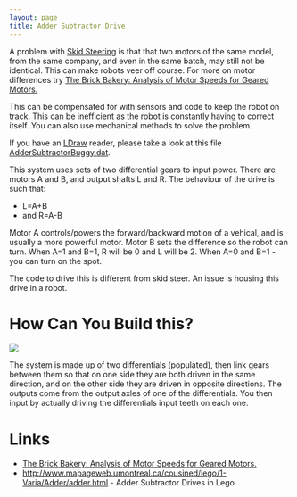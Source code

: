 ```yaml
---
layout: page
title: Adder Subtractor Drive
---
```

A problem with <a class="wiki" href="/wiki/skid_steering.html" title="Skid Steering">Skid Steering</a> is that that two motors of the same model, from the same company, and even in the same batch, may still not be identical. This can make robots veer off course. For more on motor differences try <a href="tiki-directory_redirect.php?siteId=116">The Brick Bakery: Analysis of Motor Speeds for Geared Motors.</a>

This can be compensated for with sensors and code to keep the robot on track. This can be inefficient as the robot is constantly having to correct itself. You can also use mechanical methods to solve the problem.

If you have an <a class="wiki" href="/wiki/ldraw_system.html" title="The primary system for CAD representation of Lego parts">LDraw</a> reader, please take a look at this file <a class="wiki" href="tiki-download_file.php?fileId=4" rel=""> AdderSubtractorBuggy.dat</a>.

This system uses sets of two differential gears to input power. There are motors A and B, and output shafts L and R. The behaviour of the drive is such that:

* L=A+B
* and R=A-B

Motor A controls/powers the forward/backward motion of a vehical, and is usually a more powerful motor. Motor B sets the difference so the robot can turn. When A=1 and B=1, R will be 0 and L will be 2. When A=0 and B=1 - you can turn on the spot.

The code to drive this is different from skid steer. An issue is housing this drive in a robot.

# How Can You Build this?

<img class="img-responsive" src="image172"/>

The system is made up of two differentials (populated), then link gears between them so that on one side they are both driven in the same direction, and on the other side they are driven in opposite directions. The outputs come from the output axles of one of the differentials. You then input by actually driving the differentials input teeth on each one.

# Links

* <a class="wiki" href="tiki-directory_redirect.php?siteId=116" rel="">The Brick Bakery: Analysis of Motor Speeds for Geared Motors.</a>
* <a  href="http://www.mapageweb.umontreal.ca/cousined/lego/1-Varia/Adder/adder.html" rel="external" target="_blank">http://www.mapageweb.umontreal.ca/cousined/lego/1-Varia/Adder/adder.html</a> - Adder Subtractor Drives in Lego
